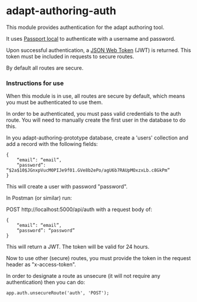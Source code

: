 # adapt-authoring-auth

This module provides authentication for the adapt authoring tool.

It uses [Passport local](http://www.passportjs.org/packages/passport-local/) to authenticate with a username and password. 

Upon successful authentication, a [JSON Web Token](https://jwt.io/introduction/) (JWT) is returned. This token must be included in requests to secure routes.

By default all routes are secure.

### Instructions for use

When this module is in use, all routes are secure by default, which means you must be authenticated to use them.

In order to be authenticated, you must pass valid credentials to the auth route. You will need to manually create the first user in the database to do this.

In you adapt-authoring-prototype database, create a 'users' collection and add a record with the following fields:

```
{
    “email”: “email”,
    “password”: “$2a$10$JGnxpVucM0PIJe9f01.GVe8b2ePo/agU6b7RAUpMOxzxLb.c8GkPm”
}
```

This will create a user with password "password".

In Postman (or similar) run:

POST http://localhost:5000/api/auth with a request body of:

```
{
    “email”: “email”,
    “password”: “password”
}
```

This will return a JWT. The token will be valid for 24 hours.

Now to use other (secure) routes, you must provide the token in the request header as "x-access-token".

In order to designate a route as unsecure (it will not require any authentication) then you can do:

```
app.auth.unsecureRoute('auth', 'POST');
```